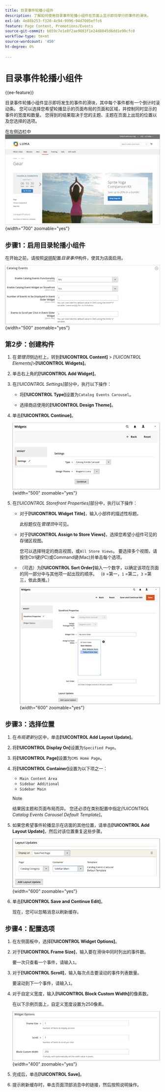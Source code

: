 ```yaml
---
title: 目录事件轮播小组件
description: 了解如何使用目录事件轮播小组件在页面上显示即将举行的事件的滑块。
exl-id: 4e88b253-f320-4c94-9996-94d7005effc6
feature: Page Content, Promotions/Events
source-git-commit: b659c7e1e8f2ae9883f1e24d8045d6dd1e90cfc0
workflow-type: tm+mt
source-wordcount: '450'
ht-degree: 0%

---
```


# 目录事件轮播小组件

{{ee-feature}}

目录事件轮播小组件显示即将发生的事件的滑块，其中每个事件都有一个倒计时滚动条。 您可以选择您希望轮播显示的页面布局的页面和区域，并控制同时显示的事件的宽度和数量。 您得到的结果取决于您的主题、主题在页面上出现的位置以及您选择的选项。

在左侧边栏中![事件轮播](./assets/storefront-event-carousel-sidebar-gear.png){width="700" zoomable="yes"}

## 步骤1：启用目录轮播小组件

在开始之前，请按照[说明](../merchandising-promotions/event-configure.md)配置&#x200B;_目录事件_&#x200B;构件，使其为店面启用。

![目录事件配置](./assets/config-catalog-catalog-events-1.png){width="500" zoomable="yes"}

## 第2步：创建构件

1. 在&#x200B;_管理员_&#x200B;侧边栏上，转到&#x200B;**[!UICONTROL Content]** > _[!UICONTROL Elements]_>**[!UICONTROL Widgets]**。

1. 单击右上角的&#x200B;**[!UICONTROL Add Widget]**。

1. 在&#x200B;_[!UICONTROL Settings]_&#x200B;部分中，执行以下操作：

   - 将&#x200B;**[!UICONTROL Type]**&#x200B;设置为`Catalog Events Carousel`。

   - 选择商店使用的&#x200B;**[!UICONTROL Design Theme]**。

1. 单击&#x200B;**[!UICONTROL Continue]**。

   ![事件轮播的小组件设置](./assets/widget-event-carousel-settings.png){width="500" zoomable="yes"}

1. 在&#x200B;_[!UICONTROL Storefront Properties]_&#x200B;部分中，执行以下操作：

   - 对于&#x200B;**[!UICONTROL Widget Title]**，输入小部件的描述性标题。

     此标题仅在&#x200B;_管理员_&#x200B;中可见。

   - 对于&#x200B;**[!UICONTROL Assign to Store Views]**，选择您希望小组件可见的存储区视图。

     您可以选择特定的商店视图，或`All Store Views`。 要选择多个视图，请按住Ctrl键(PC)或Command键(Mac)并单击每个选项。

   - （可选）为&#x200B;**[!UICONTROL Sort Order]**&#x200B;输入一个数字，以确定该项在页面的同一部分中与其他项一起出现的顺序。 （`0` =第一，`1` =第二，`3` =第三，依此类推。）

     ![小组件店面属性](./assets/widget-event-carousel-storefront-properties.png){width="600" zoomable="yes"}

## 步骤3：选择位置

1. 在&#x200B;_布局更新_&#x200B;分区中，单击&#x200B;**[!UICONTROL Add Layout Update]**。

1. 将&#x200B;**[!UICONTROL Display On]**&#x200B;设置为`Specified Page`。

1. 将&#x200B;**[!UICONTROL Page]**&#x200B;设置为`CMS Home Page`。

1. 将&#x200B;**[!UICONTROL Container]**&#x200B;设置为以下项之一：

   - `Main Content Area`
   - `Sidebar Additional`
   - `Sidebar Main`

   >[!NOTE]
   >
   >结果因主题和页面布局而异。 您还必须在类别配置中指定&#x200B;_[!UICONTROL Catalog Events Carousel Default Template]_。

1. 如果您希望事件轮播显示在店面的其他位置，请单击&#x200B;**[!UICONTROL Add Layout Update]**，然后对该位置重复这些步骤。

   ![布局更新](./assets/widget-event-carousel-layout-updates-catalog-category-sidebar.png){width="600" zoomable="yes"}

1. 单击&#x200B;**[!UICONTROL Save and Continue Edit]**。

   现在，您可以忽略消息以刷新缓存。

## 步骤4：配置选项

1. 在左侧面板中，选择&#x200B;**[!UICONTROL Widget Options]**。

1. 对于&#x200B;**[!UICONTROL Frame Size]**，输入要在滑块中同时列出的事件数。

   要一次只查看一个事件，请输入`1`。

1. 对于&#x200B;**[!UICONTROL Scroll]**，输入每次点击要滚动的事件列表数量。

   要滚动到下一个事件，请输入`1`。

1. 对于自定义宽度，输入&#x200B;**[!UICONTROL Block Custom Width]**&#x200B;的像素数。

   在以下示例页面上，自定义宽度设置为250像素。

   ![自定义宽度构件选项](./assets/widget-options-custom-width.png){width="400" zoomable="yes"}

1. 完成后，单击&#x200B;**[!UICONTROL Save]**。

1. 提示刷新缓存时，单击页面顶部消息中的链接，然后按照说明操作。
